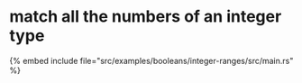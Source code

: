 # match all the numbers of an integer type


{% embed include file="src/examples/booleans/integer-ranges/src/main.rs" %}


